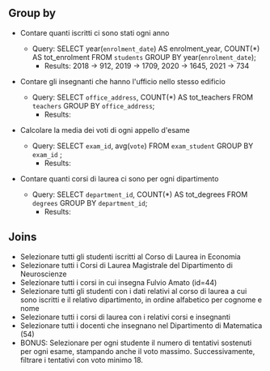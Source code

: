 ## Group by

- Contare quanti iscritti ci sono stati ogni anno
    - Query: SELECT year(`enrolment_date`) AS enrolment_year, COUNT(*) AS tot_enrolment FROM `students` GROUP BY year(`enrolment_date`);
        - Results: 2018 -> 912, 2019 -> 1709, 2020 -> 1645, 2021 -> 734

- Contare gli insegnanti che hanno l'ufficio nello stesso edificio
    - Query: SELECT `office_address`, COUNT(*) AS tot_teachers FROM `teachers` GROUP BY `office_address`;
        - Results:

- Calcolare la media dei voti di ogni appello d'esame
    - Query: SELECT `exam_id`, avg(`vote`) FROM `exam_student` GROUP BY `exam_id` ;
        - Results:

- Contare quanti corsi di laurea ci sono per ogni dipartimento
    - Query: SELECT `department_id`, COUNT(*) AS tot_degrees FROM `degrees` GROUP BY `department_id`;
        - Results: 

## Joins

- Selezionare tutti gli studenti iscritti al Corso di Laurea in Economia
- Selezionare tutti i Corsi di Laurea Magistrale del Dipartimento di Neuroscienze
- Selezionare tutti i corsi in cui insegna Fulvio Amato (id=44)
- Selezionare tutti gli studenti con i dati relativi al corso di laurea a cui sono iscritti e il relativo dipartimento, in ordine alfabetico per cognome e nome
- Selezionare tutti i corsi di laurea con i relativi corsi e insegnanti
- Selezionare tutti i docenti che insegnano nel Dipartimento di Matematica (54)
- BONUS: Selezionare per ogni studente il numero di tentativi sostenuti per ogni esame, stampando anche il voto massimo. Successivamente, filtrare i tentativi con voto minimo 18.